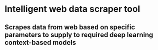 # Intelligent web data scraper tool

## Scrapes data from web based on specific parameters to supply to required deep learning context-based models